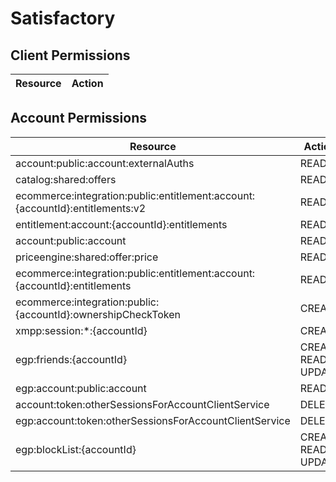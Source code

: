 # Satisfactory


## Client Permissions
| Resource | Action |
| - | - |

## Account Permissions
| Resource | Action |
| - | - |
| account:public:account:externalAuths | READ |
| catalog:shared:offers | READ |
| ecommerce:integration:public:entitlement:account:{accountId}:entitlements:v2 | READ |
| entitlement:account:{accountId}:entitlements | READ |
| account:public:account | READ |
| priceengine:shared:offer:price | READ |
| ecommerce:integration:public:entitlement:account:{accountId}:entitlements | READ |
| ecommerce:integration:public:{accountId}:ownershipCheckToken | CREATE |
| xmpp:session:*:{accountId} | CREATE |
| egp:friends:{accountId} | CREATE READ UPDATE |
| egp:account:public:account | READ |
| account:token:otherSessionsForAccountClientService | DELETE |
| egp:account:token:otherSessionsForAccountClientService | DELETE |
| egp:blockList:{accountId} | CREATE READ UPDATE |

